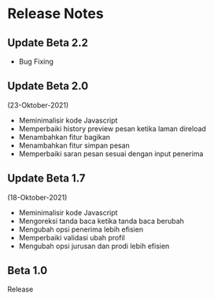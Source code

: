 # Release Notes

## Update Beta 2.2
- Bug Fixing

## Update Beta 2.0
(23-Oktober-2021)
- Meminimalisir kode Javascript
- Memperbaiki history preview pesan ketika laman direload
- Menambahkan fitur bagikan
- Menambahkan fitur simpan pesan
- Memperbaiki saran pesan sesuai dengan input penerima

## Update Beta 1.7
(18-Oktober-2021)
- Meminimalisir kode Javascript
- Mengoreksi tanda baca ketika tanda baca berubah
- Mengubah opsi penerima lebih efisien
- Memperbaiki validasi ubah profil
- Mengubah opsi jurusan dan prodi lebih efisien

## Beta 1.0
Release
